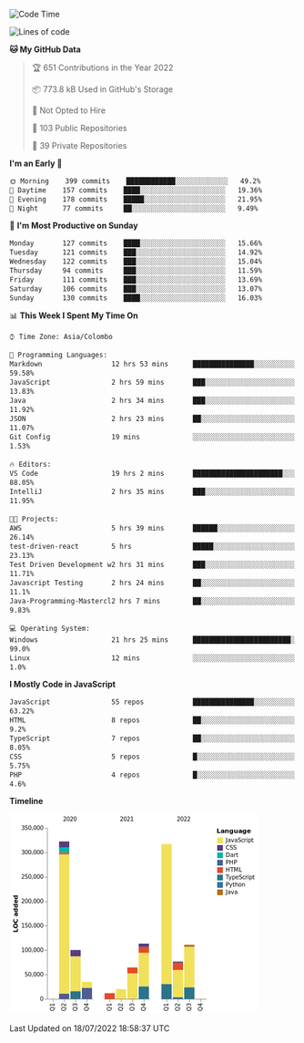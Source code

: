 
<!--START_SECTION:waka-->
![Code Time](http://img.shields.io/badge/Code%20Time-0%20secs-blue)

![Lines of code](https://img.shields.io/badge/From%20Hello%20World%20I%27ve%20Written-1%20Million%20lines%20of%20code-blue)

**🐱 My GitHub Data** 

> 🏆 651 Contributions in the Year 2022
 > 
> 📦 773.8 kB Used in GitHub's Storage 
 > 
> 🚫 Not Opted to Hire
 > 
> 📜 103 Public Repositories 
 > 
> 🔑 39 Private Repositories  
 > 
**I'm an Early 🐤** 

```text
🌞 Morning    399 commits    ████████████░░░░░░░░░░░░░   49.2% 
🌆 Daytime    157 commits    ████░░░░░░░░░░░░░░░░░░░░░   19.36% 
🌃 Evening    178 commits    █████░░░░░░░░░░░░░░░░░░░░   21.95% 
🌙 Night      77 commits     ██░░░░░░░░░░░░░░░░░░░░░░░   9.49%

```
📅 **I'm Most Productive on Sunday** 

```text
Monday       127 commits    ████░░░░░░░░░░░░░░░░░░░░░   15.66% 
Tuesday      121 commits    ███░░░░░░░░░░░░░░░░░░░░░░   14.92% 
Wednesday    122 commits    ███░░░░░░░░░░░░░░░░░░░░░░   15.04% 
Thursday     94 commits     ███░░░░░░░░░░░░░░░░░░░░░░   11.59% 
Friday       111 commits    ███░░░░░░░░░░░░░░░░░░░░░░   13.69% 
Saturday     106 commits    ███░░░░░░░░░░░░░░░░░░░░░░   13.07% 
Sunday       130 commits    ████░░░░░░░░░░░░░░░░░░░░░   16.03%

```


📊 **This Week I Spent My Time On** 

```text
⌚︎ Time Zone: Asia/Colombo

💬 Programming Languages: 
Markdown                 12 hrs 53 mins      ███████████████░░░░░░░░░░   59.58% 
JavaScript               2 hrs 59 mins       ███░░░░░░░░░░░░░░░░░░░░░░   13.83% 
Java                     2 hrs 34 mins       ███░░░░░░░░░░░░░░░░░░░░░░   11.92% 
JSON                     2 hrs 23 mins       ██░░░░░░░░░░░░░░░░░░░░░░░   11.07% 
Git Config               19 mins             ░░░░░░░░░░░░░░░░░░░░░░░░░   1.53%

🔥 Editors: 
VS Code                  19 hrs 2 mins       ██████████████████████░░░   88.05% 
IntelliJ                 2 hrs 35 mins       ███░░░░░░░░░░░░░░░░░░░░░░   11.95%

🐱‍💻 Projects: 
AWS                      5 hrs 39 mins       ██████░░░░░░░░░░░░░░░░░░░   26.14% 
test-driven-react        5 hrs               █████░░░░░░░░░░░░░░░░░░░░   23.13% 
Test Driven Development w2 hrs 31 mins       ███░░░░░░░░░░░░░░░░░░░░░░   11.71% 
Javascript Testing       2 hrs 24 mins       ██░░░░░░░░░░░░░░░░░░░░░░░   11.1% 
Java-Programming-Mastercl2 hrs 7 mins        ██░░░░░░░░░░░░░░░░░░░░░░░   9.83%

💻 Operating System: 
Windows                  21 hrs 25 mins      ████████████████████████░   99.0% 
Linux                    12 mins             ░░░░░░░░░░░░░░░░░░░░░░░░░   1.0%

```

**I Mostly Code in JavaScript** 

```text
JavaScript               55 repos            ███████████████░░░░░░░░░░   63.22% 
HTML                     8 repos             ██░░░░░░░░░░░░░░░░░░░░░░░   9.2% 
TypeScript               7 repos             ██░░░░░░░░░░░░░░░░░░░░░░░   8.05% 
CSS                      5 repos             █░░░░░░░░░░░░░░░░░░░░░░░░   5.75% 
PHP                      4 repos             █░░░░░░░░░░░░░░░░░░░░░░░░   4.6%

```


**Timeline**

![Chart not found](https://raw.githubusercontent.com/ccweerasinghe1994/ccweerasinghe1994/master/charts/bar_graph.png) 


 Last Updated on 18/07/2022 18:58:37 UTC
<!--END_SECTION:waka-->
